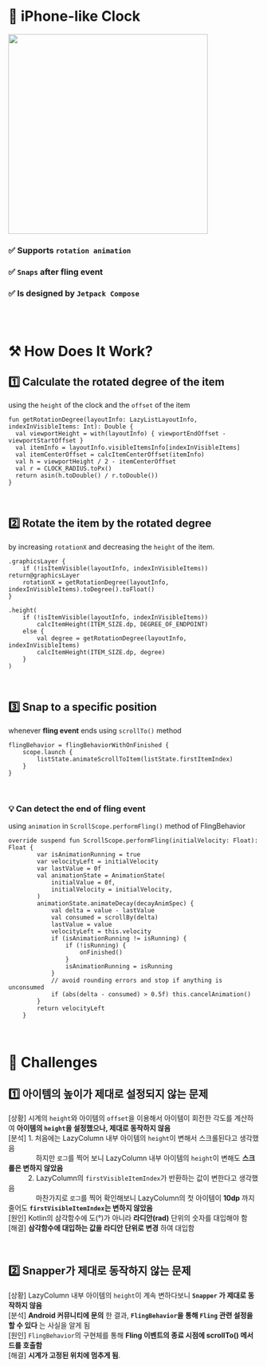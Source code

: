 # 🌟 iPhone-like Clock
<img src="https://github.com/haechan29/iPhone-like-Clock/assets/63138511/7b52020b-0957-4111-9753-907909c44afe" width="400"/>

</br>

### ✅ Supports ``rotation animation``
### ✅ ``Snaps`` after fling event
### ✅ Is designed by ``Jetpack Compose``

</br>
</br>

# ⚒️ How Does It Work?
## 1️⃣ Calculate the __rotated degree__ of the item
using the ``height`` of the clock and the ``offset`` of the item
```
fun getRotationDegree(layoutInfo: LazyListLayoutInfo, indexInVisibleItems: Int): Double {
  val viewportHeight = with(layoutInfo) { viewportEndOffset - viewportStartOffset }
  val itemInfo = layoutInfo.visibleItemsInfo[indexInVisibleItems]
  val itemCenterOffset = calcItemCenterOffset(itemInfo)
  val h = viewportHeight / 2 - itemCenterOffset
  val r = CLOCK_RADIUS.toPx()
  return asin(h.toDouble() / r.toDouble())
}
```

</br>

## 2️⃣ Rotate the item by the rotated degree
by increasing ``rotationX`` and decreasing the ``height`` of the item.
```
.graphicsLayer {
    if (!isItemVisible(layoutInfo, indexInVisibleItems)) return@graphicsLayer
    rotationX = getRotationDegree(layoutInfo, indexInVisibleItems).toDegree().toFloat()
}
```
```
.height(
    if (!isItemVisible(layoutInfo, indexInVisibleItems))
        calcItemHeight(ITEM_SIZE.dp, DEGREE_OF_ENDPOINT)
    else {
        val degree = getRotationDegree(layoutInfo, indexInVisibleItems)
        calcItemHeight(ITEM_SIZE.dp, degree)
    }
)
```

</br>

## 3️⃣ Snap to a specific position
whenever __fling event__ ends using ``scrollTo()`` method
```
flingBehavior = flingBehaviorWithOnFinished {
    scope.launch {
        listState.animateScrollToItem(listState.firstItemIndex)
    }
}
```

</br>

### 💡 Can detect the end of __fling event__
using ``animation`` in  ``ScrollScope.performFling()`` method of FlingBehavior
```
override suspend fun ScrollScope.performFling(initialVelocity: Float): Float {
        var isAnimationRunning = true
        var velocityLeft = initialVelocity
        var lastValue = 0f
        val animationState = AnimationState(
            initialValue = 0f,
            initialVelocity = initialVelocity,
        )
        animationState.animateDecay(decayAnimSpec) {
            val delta = value - lastValue
            val consumed = scrollBy(delta)
            lastValue = value
            velocityLeft = this.velocity
            if (isAnimationRunning != isRunning) {
                if (!isRunning) {
                    onFinished()
                }
                isAnimationRunning = isRunning
            }
            // avoid rounding errors and stop if anything is unconsumed
            if (abs(delta - consumed) > 0.5f) this.cancelAnimation()
        }
        return velocityLeft
    }
```

</br>

# 🥄 Challenges
## 1️⃣ 아이템의 높이가 제대로 설정되지 않는 문제
[상황] 시계의 ``height``와 아이템의 ``offset``을 이용해서 아이템이 회전한 각도를 계산하여 __아이템의 ``height``을 설정했으나, 제대로 동작하지 않음__ </br>
[분석] 1. 처음에는 LazyColumn 내부 아이템의 ``height``이 변해서 스크롤된다고 생각했음</br>
&nbsp;&nbsp;&nbsp;&nbsp;&nbsp;&nbsp;&nbsp;&nbsp;&nbsp;&nbsp;&nbsp;&nbsp;&nbsp;&nbsp;하지만 ``로그``를 찍어 보니 LazyColumn 내부 아이템의 ``height``이 변해도 __스크롤은 변하지 않았음__ </br>
&nbsp;&nbsp;&nbsp;&nbsp;&nbsp;&nbsp;&nbsp;&nbsp;&nbsp;&nbsp;2. LazyColumn의 ``firstVisibleItemIndex``가 반환하는 값이 변한다고 생각했음</br>
&nbsp;&nbsp;&nbsp;&nbsp;&nbsp;&nbsp;&nbsp;&nbsp;&nbsp;&nbsp;&nbsp;&nbsp;&nbsp;&nbsp;마찬가지로 ``로그``를 찍어 확인해보니 LazyColumn의 첫 아이템이 __10dp__ 까지 줄어도 __``firstVisibleItemIndex``는 변하지 않았음__ </br>
[원인] Kotlin의 삼각함수에 도(°)가 아니라 __라디안(rad)__ 단위의 숫자를 대입해야 함</br>
[해결] __삼각함수에 대입하는 값을 라디안 단위로 변경__ 하여 대입함</br>

</br>

## 2️⃣ Snapper가 제대로 동작하지 않는 문제
[상황] LazyColumn 내부 아이템의 ``height``이 계속 변하다보니 __``Snapper`` 가 제대로 동작하지 않음__ </br>
[분석] __Android 커뮤니티에 문의__ 한 결과, __``FlingBehavior``을 통해 ``Fling`` 관련 설정을 할 수 있다__ 는 사실을 알게 됨</br>
[원인] ``FlingBehavior``의 구현체를 통해 __Fling 이벤트의 종료 시점에 scrollTo() 메서드를 호출함__ </br>
[해결] __시계가 고정된 위치에 멈추게 됨__.</br>
